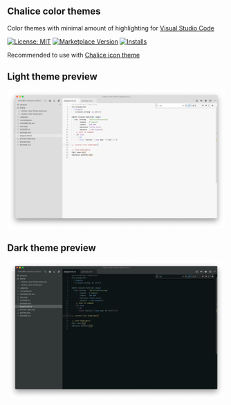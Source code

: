 ## Chalice color themes

Color themes with minimal amount of highlighting for [Visual Studio Code](http://code.visualstudio.com)

[![License: MIT](https://img.shields.io/badge/license-MIT-orange.svg)](https://github.com/artlaman/chalice-color-theme/blob/master/LICENSE)
[![Marketplace Version](https://vsmarketplacebadge.apphb.com/version/artlaman.chalice-color-theme.svg)](https://marketplace.visualstudio.com/items?itemName=artlaman.chalice-color-theme)
[![Installs](https://vsmarketplacebadge.apphb.com/installs/artlaman.chalice-color-theme.svg)](https://marketplace.visualstudio.com/items?itemName=artlaman.chalice-color-theme)

Recommended to use with [Chalice icon theme](https://marketplace.visualstudio.com/items?itemName=artlaman.chalice-icon-theme)

## Light theme preview

<img src="https://github.com/artlaman/chalice-color-theme/raw/master/preview.png" title="Chalice light preview" />

## Dark theme preview

<img src="https://github.com/artlaman/chalice-color-theme/raw/master/preview-dark.png" title="Chalice dark preview" />
